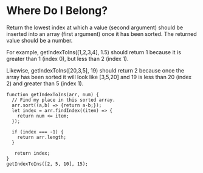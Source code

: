 # Where Do I Belong?

Return the lowest index at which a value (second argument) should be inserted into an array (first argument) once it has been sorted. The returned value should be a number.

For example, getIndexToIns([1,2,3,4], 1.5) should return 1 because it is greater than 1 (index 0), but less than 2 (index 1).

Likewise, getIndexToIns([20,3,5], 19) should return 2 because once the array has been sorted it will look like [3,5,20] and 19 is less than 20 (index 2) and greater than 5 (index 1).

```
function getIndexToIns(arr, num) {
  // Find my place in this sorted array.
  arr.sort((a,b) => {return a-b;});
  let index = arr.findIndex((item) => {
    return num <= item;
  });

  if (index === -1) {
    return arr.length;
  }

   return index;
}
getIndexToIns([2, 5, 10], 15);

```
